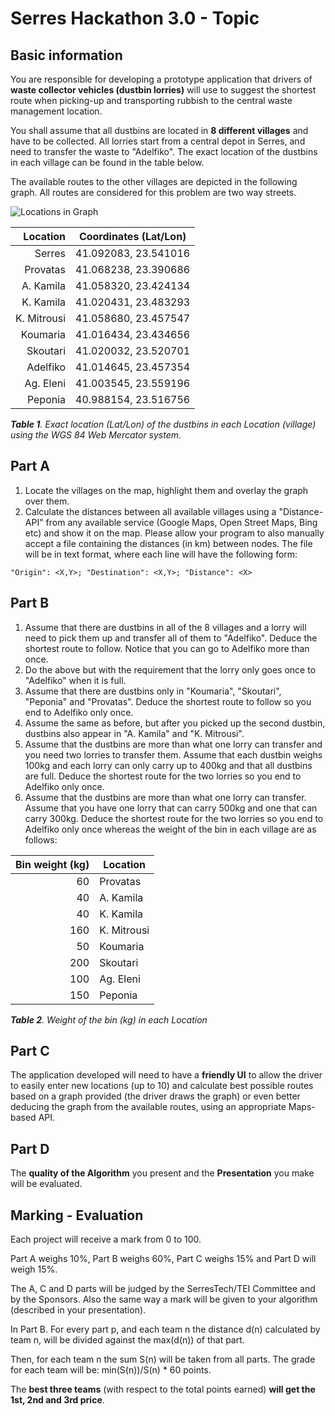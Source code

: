 # Serres Hackathon 3.0 - Topic

## Basic information

You are responsible for developing a prototype application that drivers of **waste collector vehicles (dustbin lorries)** will use to suggest the shortest route when picking-up and transporting rubbish to the central waste management location.

You shall assume that all dustbins are located in **8 different villages** and have to be collected. All lorries start from a central depot in Serres, and need to transfer the waste to "Adelfiko". The exact location of the dustbins in each village can be found in the table below.

The available routes to the other villages are depicted in the following graph. All routes are considered for this problem are two way streets.

![Locations in Graph](http://hackathon.serrestech.gr/pages/topic/routes.png)

| **Location**  | **Coordinates (Lat/Lon)** |
| -------------: |:-------------:|
| Serres | 41.092083, 23.541016 |
| Provatas | 41.068238, 23.390686 |
| A. Kamila | 41.058320, 23.424134 |
| K. Kamila | 41.020431, 23.483293 |
| K. Mitrousi | 41.058680, 23.457547 |
| Koumaria | 41.016434, 23.434656 |
| Skoutari | 41.020032, 23.520701 |
| Adelfiko | 41.014645, 23.457354 |
| Ag. Eleni | 41.003545, 23.559196 |
| Peponia | 40.988154, 23.516756 |

_**Table 1**. Exact location (Lat/Lon) of the dustbins in each Location (village) using the WGS 84 Web Mercator system._


## Part A

1. Locate the villages on the map, highlight them and overlay the graph over them.
2. Calculate the distances between all available villages using a "Distance-API" from any available service (Google Maps, Open Street Maps, Bing etc) and show it on the map. Please allow your program to also manually accept a file containing the distances (in km) between nodes. The file will be in text format, where each line will have the following form:

```
"Origin": <X,Y>; "Destination": <X,Y>; "Distance": <X>
```

## Part B

1. Assume that there are dustbins in all of the 8 villages and a lorry will need to pick them up and transfer all of them to "Adelfiko". Deduce the shortest route to follow. Notice that you can go to Adelfiko more than once.
2. Do the above but with the requirement that the lorry only goes once to "Adelfiko" when it is full.
3. Assume that there are dustbins only in "Koumaria", "Skoutari", "Peponia" and "Provatas". Deduce the shortest route to follow so you end to Adelfiko only once.
4. Assume the same as before, but after you picked up the second dustbin, dustbins also appear in "A. Kamila" and "K. Mitrousi".
5. Assume that the dustbins are more than what one lorry can transfer and you need two lorries to transfer them. Assume that each dustbin weighs 100kg and each lorry can only carry up to 400kg and that all dustbins are full. Deduce the shortest route for the two lorries so you end to Adelfiko only once.
6. Assume that the dustbins are more than what one lorry can transfer. Assume that you have one lorry that can carry 500kg and one that can carry 300kg. Deduce the shortest route for the two lorries so you end to Adelfiko only once whereas the weight of the bin in each village are as follows:


| **Bin weight (kg)** | **Location** |
| -------------: | ------------ |
| 60 | Provatas |
| 40 | A. Kamila |
| 40 | K. Kamila |
| 160 | K. Mitrousi |
| 50 | Koumaria |
| 200 |Skoutari |
| 100 | Ag. Eleni |
| 150 | Peponia |

_**Table 2**. Weight of the bin (kg) in each Location_


## Part C

The application developed will need to have a **friendly UI** to allow the driver to easily enter new locations (up to 10) and calculate best possible routes based on a graph provided (the driver draws the graph) or even better deducing the graph from the available routes, using an appropriate Maps-based API.

## Part D

The **quality of the Algorithm** you present and the **Presentation** you make will be evaluated.

## Marking - Evaluation

Each project will receive a mark from 0 to 100. 

Part A weighs 10%, Part B weighs 60%, Part C weighs 15% and Part D will weigh 15%.

The A, C and D parts will be judged by the SerresTech/TEI Committee and by the Sponsors. Also the same way a mark will be given to your algorithm (described in your presentation).

In Part B. For every part p, and each team n the distance d(n) calculated by team n, will be divided against the max(d(n)) of that part.

Then, for each team n the sum S(n) will be taken from all parts. The grade for each team will be: min(S(n))/S(n) * 60  points.

The **best three teams** (with respect to the total points earned) **will get the 1st, 2nd and 3rd price**.
